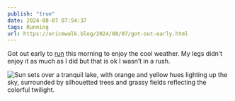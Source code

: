 ```yaml
---
publish: "true"
date: 2024-08-07 07:54:37
tags: Running
url: https://ericmwalk.blog/2024/08/07/got-out-early.html
---
```


Got out early to [run](https://strava.com/activities/12085725811) this morning to enjoy the cool weather. My legs didn’t enjoy it as much as I did but that is ok I wasn’t in a rush.

![Sun sets over a tranquil lake, with orange and yellow hues lighting up the sky, surrounded by silhouetted trees and grassy fields reflecting the colorful twilight.](https://ericmwalk.blog/uploads/2024/img-1300.jpeg)